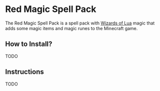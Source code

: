 # Red Magic Spell Pack
The Red Magic Spell Pack is a spell pack with [Wizards of Lua](http://www.wizards-of-lua.net) magic that adds some magic items and magic runes to the Minecraft game.

## How to Install?
TODO

## Instructions
TODO
